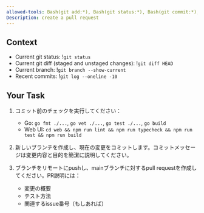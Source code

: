 ```yaml
---
allowed-tools: Bash(git add:*), Bash(git status:*), Bash(git commit:*), Bash(git checkout:*), Bash(git push:*), Bash(gh pr create:*), Bash(go fmt:*), Bash(go vet:*), Bash(go test:*), Bash(go build:*), Bash(npm run:*)
Description: create a pull request
---
```


## Context

- Current git status: !`git status`
- Current git diff (staged and unstaged changes): !`git diff HEAD`
- Current branch: !`git branch --show-current`
- Recent commits: !`git log --oneline -10`

## Your Task

1. コミット前のチェックを実行してください：
   - Go: `go fmt ./...`, `go vet ./...`, `go test ./...`, `go build`
   - Web UI: `cd web && npm run lint && npm run typecheck && npm run test && npm run build`

2. 新しいブランチを作成し、現在の変更をコミットします。コミットメッセージは変更内容と目的を簡潔に説明してください。

3. ブランチをリモートにpushし、mainブランチに対するpull requestを作成してください。PR説明には：
   - 変更の概要
   - テスト方法
   - 関連するissue番号（もしあれば）

